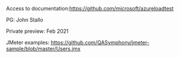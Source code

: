Access to documentation:https://github.com/microsoft/azureloadtest

PG: John Stallo

Private preview: Feb 2021

JMeter examples: https://github.com/QASymphony/jmeter-sample/blob/master/Users.jmx

